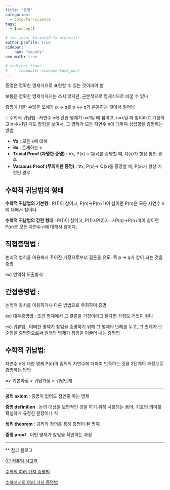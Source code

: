 ```yaml
---
title: "증명"
categories:
  - computer-science
tags:
  - [concept]

# toc_icon: fa-solid fa-utensils"
author_profile: true
sidebar:
    nav: "counts"
use_math: true

# redirect_from:
#   - /computer-science/baekjoon/
---
```


증명은 정확한 명제식으로 표현할 수 있는 것이라야 함

보통은 정확한 명제식까지는 쓰지 않지만, 근본적으로 명제식으로 바꿀 수 있다

증명에 대한 수많은 오해가 p → q를 p ↔ q와 혼동하는 것에서 일어남


💡 수학적 귀납법 : 자연수 n에 관한 명제가 n=1일 때 참이고,  n=k일 때 참이라고 가정하고 n=k+1일 때도 참임을 보여서, 그 명제가 모든 자연수 n에 대하여 성립함을 증명하는 방법


- **∀x** : 모든 x에 대해
- **∃x** : 존재하는 x
- **Trivial Proof (자명한 증명)** : ∀x, P(x)→ Q(x)를 증명할 때, Q(x)가 항상 참인 경우
- **Vacuous Proof (무의미한 증명)** : ∀x, P(x)→ Q(x)를 증명할 때, P(x)가 항상 거짓인 경우


## **수학적 귀납법의 형태**
**수학적 귀납법의 기본형** : P(1)이 참이고, P(n)→P(n+1)이 참이면 P(n)은 모든 자연수 n에 대해서 참이다.

**수학적 귀납법의 강한 형태** : P(1)이 참이고, P(1)∧P(2)∧...∧P(n)→P(n+1)이 참이면 P(n)은 모든 자연수 n에 대해서 참이다.

## **직접증명법** :
    
논리적 법칙을 이용해서 주어진 가정으로부터 결론을 유도.
즉 p → q가 참이 되는 것을 증명
    
ex) 연역적 도출방식
        
## **간접증명법** :
논리적 동치를 이용하거나 다른 방법으로 우회하여 증명
    
ex) 대우증명법 : 조건 명제에서 그 결론을 거짓이라고 한다면 가정도 거짓이 된다
    
ex) 귀류법 : 어떠한 명제가 참임을 증명하기 위해 그 명제의 반례를 두고, 그 반례가 모순임을 증명함으로써 원래의 명제가 참임을 이끌어 내는 증명법
        
## **수학적 귀납법**:
자연수 n에 대한 명제 P(n)이 임의의 자연수에 대하여 만족하는 것을 3단계의 과정으로 증명하는 방법

=> 기본과정 > 귀납가정 > 귀납단계


---


**공리 axiom** : 증명이 없어도 참인줄 아는 명제

**증명 definition** : 논의 대상을 보편적인 것을 하기 위해 사용되는 용어, 기호의 의미를 확실하게 규정한 문장이나 식

**정리 theorem** : 공리와 정의를 통해 증명이 된 명제

**증명 proof** : 어떤 명제가 참임을 확인하는 과정

---

** 참고 블로그

[0.1 컴퓨팅 사고력](https://blog.naver.com/24691116/222877844394)

[수학의 여러 가지 증명법](https://blog.naver.com/drunktao/223082398848)

[수학에서의 여러 가지 증명법](https://blog.naver.com/argueforwisdom/223426273793)
